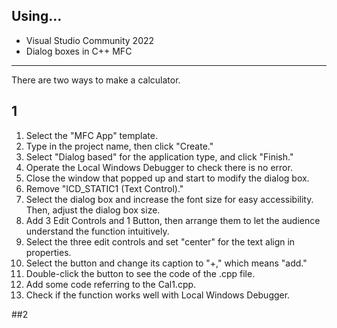 ## Using...
- Visual Studio Community 2022
- Dialog boxes in C++ MFC



-------
There are two ways to make a calculator.
## 1
1. Select the "MFC App" template.
2. Type in the project name, then click "Create."
3. Select "Dialog based" for the application type, and click "Finish."
4. Operate the Local Windows Debugger to check there is no error.
5. Close the window that popped up and start to modify the dialog box.
6. Remove "ICD_STATIC1 (Text Control)."
7. Select the dialog box and increase the font size for easy accessibility. Then, adjust the dialog box size.
8. Add 3 Edit Controls and 1 Button, then arrange them to let the audience understand the function intuitively.
9. Select the three edit controls and set "center" for the text align in properties.
10. Select the button and change its caption to "+," which means "add."
11. Double-click the button to see the code of the .cpp file.
12. Add some code referring to the Cal1.cpp.
13. Check if the function works well with Local Windows Debugger.

##2
